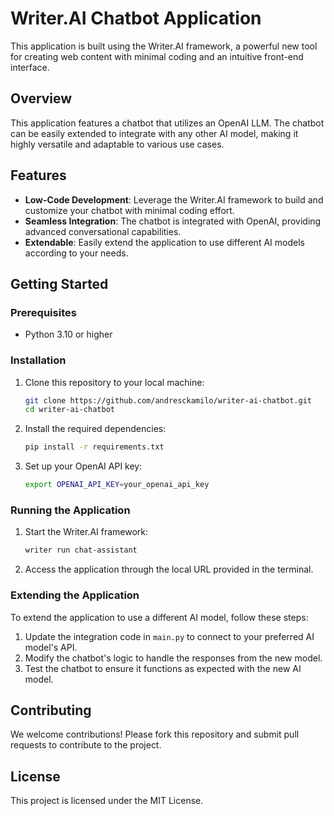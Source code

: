 # Writer.AI Chatbot Application

This application is built using the Writer.AI framework, a powerful new tool for creating web content with minimal coding and an intuitive front-end interface.

## Overview

This application features a chatbot that utilizes an OpenAI LLM. The chatbot can be easily extended to integrate with any other AI model, making it highly versatile and adaptable to various use cases.

## Features

- **Low-Code Development**: Leverage the Writer.AI framework to build and customize your chatbot with minimal coding effort.
- **Seamless Integration**: The chatbot is integrated with OpenAI, providing advanced conversational capabilities.
- **Extendable**: Easily extend the application to use different AI models according to your needs.

## Getting Started

### Prerequisites

- Python 3.10 or higher

### Installation

1. Clone this repository to your local machine:
   ```bash
   git clone https://github.com/andresckamilo/writer-ai-chatbot.git
   cd writer-ai-chatbot
   ```

2. Install the required dependencies:
   ```bash
   pip install -r requirements.txt
   ```

3. Set up your OpenAI API key:
   ```bash
   export OPENAI_API_KEY=your_openai_api_key
   ```

### Running the Application

1. Start the Writer.AI framework:
   ```bash
   writer run chat-assistant
   ```

2. Access the application through the local URL provided in the terminal.

### Extending the Application

To extend the application to use a different AI model, follow these steps:

1. Update the integration code in `main.py` to connect to your preferred AI model's API.
2. Modify the chatbot's logic to handle the responses from the new model.
3. Test the chatbot to ensure it functions as expected with the new AI model.

## Contributing

We welcome contributions! Please fork this repository and submit pull requests to contribute to the project.

## License

This project is licensed under the MIT License.
